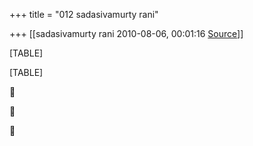 +++
title = "012 sadasivamurty rani"

+++
[[sadasivamurty rani	2010-08-06, 00:01:16 [Source](https://groups.google.com/g/bvparishat/c/HrzWWGVWESk)]]



[TABLE]

[TABLE]







